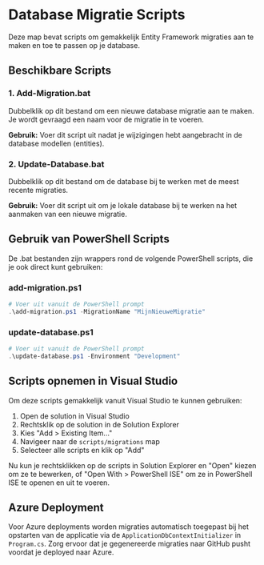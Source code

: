 # Database Migratie Scripts

Deze map bevat scripts om gemakkelijk Entity Framework migraties aan te maken en toe te passen op je database.

## Beschikbare Scripts

### 1. Add-Migration.bat

Dubbelklik op dit bestand om een nieuwe database migratie aan te maken. Je wordt gevraagd een naam voor de migratie in te voeren.

**Gebruik:** Voer dit script uit nadat je wijzigingen hebt aangebracht in de database modellen (entities).

### 2. Update-Database.bat

Dubbelklik op dit bestand om de database bij te werken met de meest recente migraties.

**Gebruik:** Voer dit script uit om je lokale database bij te werken na het aanmaken van een nieuwe migratie.

## Gebruik van PowerShell Scripts

De .bat bestanden zijn wrappers rond de volgende PowerShell scripts, die je ook direct kunt gebruiken:

### add-migration.ps1

```powershell
# Voer uit vanuit de PowerShell prompt
.\add-migration.ps1 -MigrationName "MijnNieuweMigratie"
```

### update-database.ps1

```powershell
# Voer uit vanuit de PowerShell prompt
.\update-database.ps1 -Environment "Development"
```

## Scripts opnemen in Visual Studio

Om deze scripts gemakkelijk vanuit Visual Studio te kunnen gebruiken:

1. Open de solution in Visual Studio
2. Rechtsklik op de solution in de Solution Explorer
3. Kies "Add > Existing Item..."
4. Navigeer naar de `scripts/migrations` map
5. Selecteer alle scripts en klik op "Add"

Nu kun je rechtsklikken op de scripts in Solution Explorer en "Open" kiezen om ze te bewerken, 
of "Open With > PowerShell ISE" om ze in PowerShell ISE te openen en uit te voeren.

## Azure Deployment

Voor Azure deployments worden migraties automatisch toegepast bij het opstarten van de applicatie 
via de `ApplicationDbContextInitializer` in `Program.cs`. Zorg ervoor dat je gegenereerde 
migraties naar GitHub pusht voordat je deployed naar Azure.
